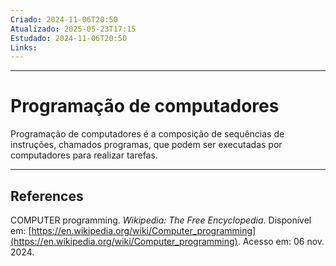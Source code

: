 ```yaml
---
Criado: 2024-11-06T20:50
Atualizado: 2025-05-23T17:15
Estudado: 2024-11-06T20:50
Links:
---
```

---
# Programação de computadores

Programação de computadores é a composição de sequências de instruções, chamados programas, que podem ser executadas por computadores para realizar tarefas.


---
## References

COMPUTER programming. _Wikipedia: The Free Encyclopedia_. Disponível em: [https://en.wikipedia.org/wiki/Computer_programming](https://en.wikipedia.org/wiki/Computer_programming). Acesso em: 06 nov. 2024.